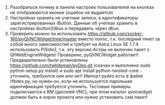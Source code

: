 1. Разобраться почему в панели настроек пользователей на кнопках не отображаются иконки (ошибок не выдается)
2. Настройках хранить не учетные записи, а идентификаторы зарегистрированных iButton. Данные об учетках хранить в настройках ibutton2dbus и передавать через dbus
3. Проверить можно ли использовать https://github.com/zocker-160/pyQVNCWidget/tree/master вместо novnc, т.к. последний тянет за собой много зависимостей и требует на Astra Linux SE 1.7.4 использовать PiSide2, т.к. эту версию Астры не включен пакет с QtWebEngineWidgets!
Проверено, pyQVNCWidget работает! Предварительно были установлены https://github.com/twhiteman/pyDes.git (скачан и выполнено sudo python setup.py install) и sudo apt install python-twisted-core - уточнить, требуются они или нет! Импорт pydes есть в файле rfbdes.py, но нужен он, если не используется парольная идентификация требуется уточнить. Тестовые примеры подключаются к ВМ (дисплей VNC), при этом каталог qvncwidget должен быть в корне проекта или нужно установить сам пакет!

